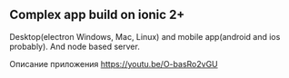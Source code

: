 ## Complex app build on ionic 2+
Desktop(electron Windows, Mac, Linux) and mobile app(android and ios probably).
And node based server.

Описание приложения https://youtu.be/O-basRo2vGU


